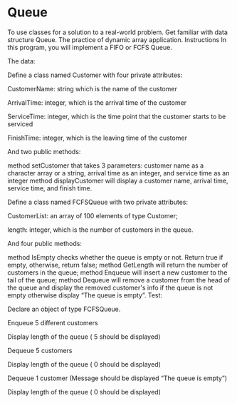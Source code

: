 # Queue

To use classes for a solution to a real-world problem. Get familiar with data structure Queue. The practice of dynamic array application.
Instructions
In this program, you will implement a FIFO or FCFS Queue.

 

The data:

 Define a class named Customer with four private attributes:

CustomerName: string which is the name of the customer

ArrivalTime: integer, which is the arrival time of the customer

ServiceTime: integer, which is the time point that the customer starts to be serviced

FinishTime: integer, which is the leaving time of the customer

 

And two public methods:

method setCustomer that takes 3 parameters: customer name as a character array or a string, arrival time as an integer, and service time as an integer
method displayCustomer will display a customer name, arrival time, service time, and finish time.
 

 

Define a class named FCFSQueue with two private attributes:

CustomerList: an array of 100 elements of type Customer;

length: integer, which is the number of customers in the queue.

 

And four public methods:

 

method IsEmpty checks whether the queue is empty or not. Return true if empty, otherwise, return false;
method GetLength will return the number of customers in the queue;
method Enqueue will insert a new customer to the tail of the queue;
method Dequeue will remove a customer from the head of the queue and display the removed customer's info if the queue is not empty otherwise display “The queue is empty”.
Test:

Declare an object of type FCFSQueue.

Enqueue 5 different customers

Display length of the queue ( 5 should be displayed)

Dequeue 5 customers

Display length of the queue  ( 0 should be displayed)

Dequeue 1 customer (Message should be displayed “The queue is empty”)

Display length of the queue  ( 0 should be displayed)
